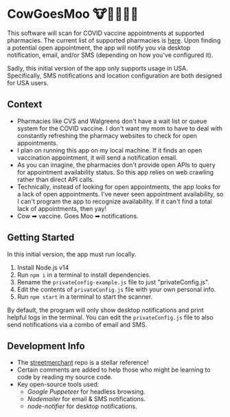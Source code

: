 # CowGoesMoo 🐮💬💉💉💉

This software will scan for COVID vaccine appointments at supported pharmacies. The current list of supported pharmacies is [here](https://github.com/RebootJeff/cowGoesMoo/blob/main/src/sites/index.js#L4). Upon finding a potential open appointment, the app will notify you via desktop notification, email, and/or SMS (depending on how you've configured it).

Sadly, this initial version of the app only supports usage in USA. Specifically, SMS notifications and location configuration are both designed for USA users.

## Context

- Pharmacies like CVS and Walgreens don't have a wait list or queue system for the COVID vaccine. I don't want my mom to have to deal with constantly refreshing the pharmacy websites to check for open appointments.
- I plan on running this app on my local machine. If it finds an open vaccination appointment, it will send a notification email.
- As you can imagine, the pharmacies don't provide open APIs to query for appointment availability status. So this app relies on web crawling rather than direct API calls.
- Technically, instead of looking for open appointments, the app looks for a lack of open appointments. I've never seen appointment availability, so I can't program the app to recognize availability. If it can't find a total lack of appointments, then yay!
- Cow ➡ vaccine. Goes Moo ➡ notifications.

## Getting Started

In this initial version, the app must run locally.

1. Install Node.js v14
1. Run `npm i` in a terminal to install dependencies.
1. Rename the `privateConfig-example.js` file to just "privateConfig.js".
1. Edit the contents of `privateConfig.js` file with your own personal info.
1. Run `npm start` in a terminal to start the scanner.

By default, the program will only show desktop notifications and print helpful logs in the terminal. You can edit the `privateConfig.js` file to also send notifications via a combo of email and SMS.

## Development Info

- The [streetmerchant](https://github.com/jef/streetmerchant) repo is a stellar reference!
- Certain comments are added to help those who might be learning to code by reading my source code.
- Key open-source tools used:
  - *Google Puppeteer* for headless browsing.
  - *Nodemailer* for email & SMS notifications.
  - *node-notifier* for desktop notifications.
